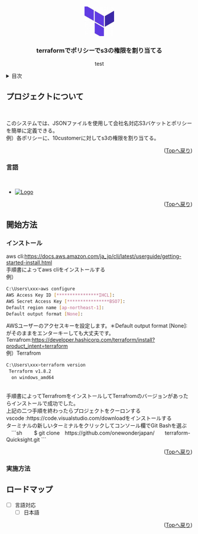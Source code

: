 <a name="readme-top"></a>
<div align="center">
  <a href="https://github.com/onewonderjapan/terraform-Quicksight">
    <img src="images/th.jpg" alt="Logo" width="80" height="80">
  </a>

  <h3 align="center">terraformでポリシーでs3の権限を割り当てる</h3>

  <p align="center">
   test
  </p>
</div>
<details>
  <summary>目次</summary>
  <ol>
    <li>
      <a href="#プロジェクトについて">プロジェクトについて</a>
      <ul>
        <li><a href="#言語">言語</a></li>
      </ul>
    </li>
    <li>
      <a href="#開始方法">開始方法</a>
      <ul>
        <li><a href="#インストール">インストール</a></li>
        <li><a href="#実施方法">実施方法</a></li>
      </ul>
    </li>
    <li><a href="#ロードマップ">ロードマップ</a></li>
  </ol>
</details>

## プロジェクトについて
<br />

このシステムでは、JSONファイルを使用して会社名対応S3バケットとポリシーを簡単に定義できる。
<br />
例）各ポリシーに、10customerに対してs3の権限を割り当てる。
<p align="right">(<a href="#readme-top">Topへ戻り</a>)</p>

### 言語
<br />

* <a href="https://www.terraform.io/">
    <img src="https://img.shields.io/badge/Terraform-0769AD?style=for-the-badge&logo=Terraform&logoColor=white" alt="Logo" width="80" height="20">
  </a>

<p align="right">(<a href="#readme-top">Topへ戻り</a>)</p>

## 開始方法
### インストール
aws cli:https://docs.aws.amazon.com/ja_jp/cli/latest/userguide/getting-started-install.html
<br />
手順書によってaws cliをインストールする
<br />
例）
  ```sh
C:\Users\xxx>aws configure
AWS Access Key ID [****************IHCL]:
AWS Secret Access Key [****************BSO7]:
Default region name [ap-northeast-1]:
Default output format [None]:
  ```
AWSユーザーのアクセスキーを設定します。＊Default output format [None]:がそのままをエンターキーしても大丈夫です。
<br />
Terrafrom:https://developer.hashicorp.com/terraform/install?product_intent=terraform
<br />
 例）Terrafrom
  ```sh
  C:\Users\xxx>terraform version
   Terraform v1.8.2
    on windows_amd64
  ```
  <br />
  手順書によってTerrafromをインストールしてTerrafromのバージョンがあったらインストールで成功でした。
  <br />
  上記の二つ手順を終わったらプロジェクトをクーロンする
  <br />
  vscode :https://code.visualstudio.com/downloadをインストールする
  <br />
  ターミナルの新しいターミナルをクリックしてコンソール欄でGit Bashを選ぶ
  <br />
　```sh
　　$ git clone　https://github.com/onewonderjapan/　　terraform-Quicksight.git
  ```
<p align="right">(<a href="#readme-top">Topへ戻り</a>)</p>

### 実施方法


## ロードマップ
- [ ] 言語対応
    - [ ] 日本語
<p align="right">(<a href="#readme-top">Topへ戻り</a>)</p>